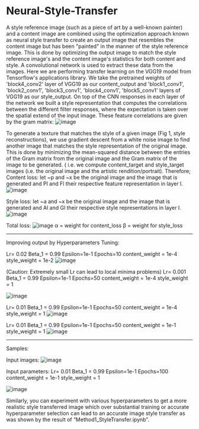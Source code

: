 # Neural-Style-Transfer
A style reference image (such as a piece of art by a well-known painter) and a content image are combined using the optimization approach known as neural style transfer to create an output image that resembles the content image but has been "painted" in the manner of the style reference image.
This is done by optimizing the output image to match the style reference image's and the content image's statistics for both content and style. A convolutional network is used to extract these data from the images.
Here we are performing transfer learning on the VGG19 model from Tensorflow's applications library.
We take the pretrained weights of 'block4_conv2' layer of VGG19 as our content_output and 'block1_conv1', 'block2_conv1', 'block3_conv1', 'block4_conv1', 'block5_conv1' layers of VGG19 as our style_output.
On top of the CNN responses in each layer of the network we built a style representation that computes the correlations between the different filter responses, where the expectation is taken over the spatial extend of the input image. These feature correlations are given by the gram matrix:
![image](https://user-images.githubusercontent.com/86003669/202875705-e6dd239e-3955-4967-b563-10efecbaafd0.png)

To generate a texture that matches the style of a given image (Fig 1, style reconstructions), we use gradient descent from a white noise image to find another image that matches the style representation of the original image. This is done by minimizing the mean-squared distance between the entries of the Gram matrix from the original image and the Gram matrix of the image to be generated. ( i.e. we compute content_target and style_target images (i.e. the original image and the artistic rendition/portrait).
Therefore;
Content loss: let ~p and ~x be the original image and the image that is generated and Pl and Fl their respective feature representation in layer l.
![image](https://user-images.githubusercontent.com/86003669/202875710-21496ccb-427b-4131-8881-7bdda735ad20.png)

Style loss: let ~a and ~x be the original image and the image that is generated and Al and Gl their respective style representations in layer l.
![image](https://user-images.githubusercontent.com/86003669/202875714-3552cece-1d4b-4ef4-aaa0-06a874923e87.png)

Total loss:
![image](https://user-images.githubusercontent.com/86003669/202875719-085a9520-5610-4a49-a855-04d854a3e938.png)
α = weight for content_loss
β = weight for style_loss


----------------------------------------------------------------------------------------------------------------------------------------------------------------------
Improving output by Hyperparameters Tuning:

Lr= 0.02
Beta_1 = 0.99
Epsilon=1e-1
Epochs=10
content_weight = 1e-4
style_weight = 1e-2
![image](https://user-images.githubusercontent.com/86003669/202875752-0ecc12ef-5e5f-4fc5-88b6-348a9c3da348.png)


(Caution: Extremely small Lr can lead to local minima problems)
Lr= 0.001 
Beta_1 = 0.99
Epsilon=1e-1
Epochs=50
content_weight = 1e-4
style_weight = 1

![image](https://user-images.githubusercontent.com/86003669/202875762-4c22052d-ccc6-4869-b644-0c7647b941aa.png)


Lr= 0.01
Beta_1 = 0.99
Epsilon=1e-1
Epochs=50
content_weight = 1e-4
style_weight = 1
![image](https://user-images.githubusercontent.com/86003669/202875767-29342086-a93e-42b5-9c6a-eb714ebe6b2e.png)


Lr= 0.01
Beta_1 = 0.99
Epsilon=1e-1
Epochs=50
content_weight = 1e-1
style_weight = 1
![image](https://user-images.githubusercontent.com/86003669/202875783-2c53e456-8e47-4e13-ad5a-077fff8a404d.png)

-----------------------------------------------------------------------------------------------------------------------------------------------------------------
Samples:

Input images:
![image](https://user-images.githubusercontent.com/86003669/202875812-f2e90004-09c0-4f04-bbea-2395c8943579.png)

Input parameters:
Lr= 0.01
Beta_1 = 0.99
Epsilon=1e-1
Epochs=100
content_weight = 1e-1
style_weight = 1

![image](https://user-images.githubusercontent.com/86003669/202875820-675337ad-3f0d-4f16-b1b3-9a06eb762e3c.png)

Similarly, you can experiment with various hyperparameters to get a more realistic style transferred image which over substantial training or accurate hyperparameter selection can lead to an accurate image style transfer as was shown by the result of “Method1_StyleTransfer.ipynb”.



